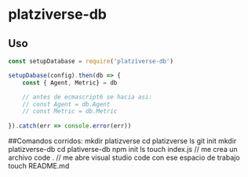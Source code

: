 # platziverse-db

## Uso

``` js
const setupDatabase = require('platziverse-db')

setupDabase(config).then(db => {
    const { Agent, Metric} = db

    // antes de ecmascript6 se hacia asi:
    // const Agent = db.Agent
    // const Metric = db.Metric
    
}).catch(err => console.error(err))
```

##Comandos corridos:
mkdir platizverse
cd platizverse
ls
git init
mkdir platizverse-db
cd plativerse-db
npm init
ls
touch index.js // me crea un archivo
code . // me abre visual studio code con ese espacio de trabajo
touch README.md